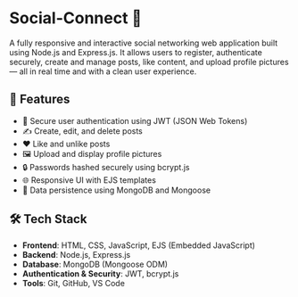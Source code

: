 # Social-Connect 💬

A fully responsive and interactive social networking web application built using Node.js and Express.js. It allows users to register, authenticate securely, create and manage posts, like content, and upload profile pictures — all in real time and with a clean user experience.

## 🌟 Features

- 🔐 Secure user authentication using JWT (JSON Web Tokens)
- ✍️ Create, edit, and delete posts
- ❤️ Like and unlike posts
- 🖼️ Upload and display profile pictures
- 🔒 Passwords hashed securely using bcrypt.js
- 🌐 Responsive UI with EJS templates
- 💾 Data persistence using MongoDB and Mongoose

## 🛠️ Tech Stack

- **Frontend**: HTML, CSS, JavaScript, EJS (Embedded JavaScript)
- **Backend**: Node.js, Express.js
- **Database**: MongoDB (Mongoose ODM)
- **Authentication & Security**: JWT, bcrypt.js
- **Tools**: Git, GitHub, VS Code




